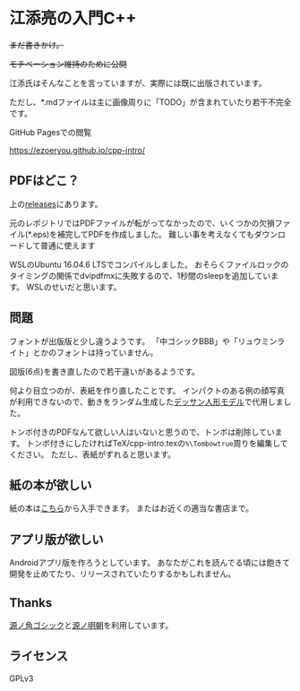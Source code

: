 # 江添亮の入門C++

~~まだ書きかけ。~~

~~モチベーション維持のために公開~~

江添氏はそんなことを言っていますが、実際には既に出版されています。

ただし、*.mdファイルは主に画像周りに「TODO」が含まれていたり若干不完全です。

GitHub Pagesでの閲覧

<https://ezoeryou.github.io/cpp-intro/>

## PDFはどこ？
上の[releases](https://github.com/kurema/cpp-intro/releases)にあります。

元のレポジトリではPDFファイルが転がってなかったので、いくつかの欠損ファイル(*.eps)を補完してPDFを作成しました。
難しい事を考えなくてもダウンロードして普通に使えます

WSLのUbuntu 16.04.6 LTSでコンパイルしました。
おそらくファイルロックのタイミングの関係でdvipdfmxに失敗するので、1秒間のsleepを追加しています。
WSLのせいだと思います。

## 問題
フォントが出版版と少し違うようです。
「中ゴシックBBB」や「リュウミンライト」とかのフォントは持っていません。

図版(6点)を書き直したので若干違いがあるようです。

何より目立つのが、表紙を作り直したことです。
インパクトのある例の顔写真が利用できないので、動きをランダム生成した[デッサン人形モデル](https://github.com/kurema/RhinoArchitecturalLibrary)で代用しました。

トンボ付きのPDFなんて欲しい人はいないと思うので、トンボは削除しています。
トンボ付きにしたければTeX/cpp-intro.texの```%\Tombowtrue```周りを編集してください。
ただし、表紙がずれると思います。

## 紙の本が欲しい
紙の本は[こちら](https://www.amazon.co.jp/dp/4048930710/)から入手できます。
またはお近くの適当な書店まで。

## アプリ版が欲しい
Androidアプリ版を作ろうとしています。
あなたがこれを読んでる頃には飽きて開発を止めてたり、リリースされていたりするかもしれません。

## Thanks
[源ノ角ゴシック](https://github.com/adobe-fonts/source-han-sans)と[源ノ明朝](https://github.com/adobe-fonts/source-han-serif)を利用しています。

## ライセンス

GPLv3
